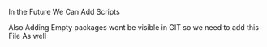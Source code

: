 In the Future We Can Add Scripts

Also Adding Empty packages wont be visible in GIT so we need to add this File As well 